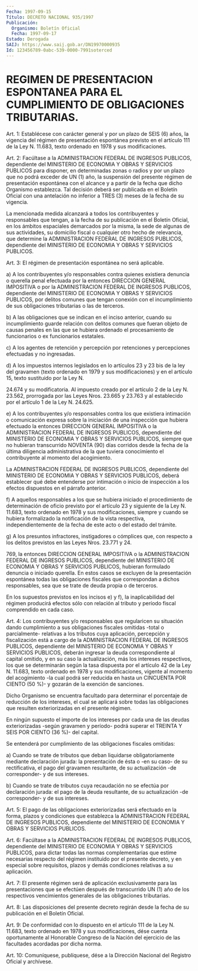 ```yaml
---
Fecha: 1997-09-15
Título: DECRETO NACIONAL 935/1997
Publicación:
  Organismo: Boletín Oficial
  Fecha: 1997-09-17
Estado: Derogada
SAIJ: https://www.saij.gob.ar/DN19970000935
Id: 123456789-0abc-539-0000-7991soterced
---
```

# REGIMEN DE PRESENTACION ESPONTANEA PARA EL CUMPLIMIENTO DE OBLIGACIONES TRIBUTARIAS.

<a id="1"></a>
Art. 1: Establécese  con  carácter  general  y por un plazo de SEIS  (6) años, la vigencia del régimen de presentación  espontánea previsto en  el artículo 111 de la Ley N. 11.683, texto ordenado en 1978 y sus modificaciones.

<a id="2"></a>
Art.  2:  Facúltase  a  la  ADMINISTRACION  FEDERAL  DE  INGRESOS PUBLICOS,  dependiente   del  MINISTERIO  DE  ECONOMIA  Y  OBRAS  Y SERVICIOS PUBLICOS para disponer,  en determinadas zonas o radios y por un plazo que no podrá exceder de  UN (1) año, la suspensión del presente régimen de presentación espontánea  con  el  alcance  y  a partir  de  la  fecha  que dicho Organismo establezca. Tal decisión deberá ser publicada en  el  Boletín  Oficial con una antelación no inferior a TRES (3) meses de la fecha de su vigencia.

La  mencionada  medida  alcanzará  a  todos  los  contribuyentes  y responsables que tengan, a la fecha de su publicación en el Boletín Oficial, en los ámbitos espaciales demarcados por la misma, la sede de algunas de sus actividades, su domicilio fiscal o cualquier otro hecho  de  relevancia, que determine la ADMINISTRACION  FEDERAL  DE INGRESOS PUBLICOS, dependiente del MINISTERIO DE ECONOMIA Y OBRAS Y SERVICIOS PUBLICOS.

<a id="3"></a>
Art. 3: El  régimen  de  presentación espontánea no será aplicable.

a) A los contribuyentes y/o  responsables  contra quienes existiera denuncia  o  querella  penal  efectuada  por la entonces  DIRECCION GENERAL  IMPOSITIVA  o por la ADMINISTRACION  FEDERAL  DE  INGRESOS PUBLICOS, dependiente  del  MINISTERIO  DE  ECONOMIA  Y  OBRAS Y SERVICIOS PUBLICOS, por delitos comunes que tengan conexión con  el incumplimiento  de  sus  obligaciones tributarias o las de terceros.

b) A las obligaciones que  se indican en el inciso anterior, cuando su incumplimiento guarde relación  con  delitos  comunes que fueran objeto  de  causas  penales  en  las  que  se  hubiera ordenado  el procesamiento    de  funcionarios  o  ex  funcionarios    estatales.

c)  A los agentes de  retención  y  percepción  por  retenciones  y percepciones efectuadas y no ingresadas.

d) A  los impuestos internos legislados en lo artículos 23 y 23 bis de la ley del gravamen (texto ordenado en 1979 y sus modificaciones) y en el artículo 15, texto sustituido por la Ley N.

24.674 y su modificatoria.  Al impuesto creado por el artículo 2 de la Ley N. 23.562, prorrogada por las Leyes Nros. 23.665 y 23.763 y al establecido por el artículo 1 de la Ley N. 24.625.

e) A los contribuyentes y/o responsables  contra  los que existiera intimación  o  comunicación  expresa  sobre  la iniciación  de  una inspección  que  hubiera  efectuado  la entonces DIRECCION  GENERAL IMPOSITIVA  o  la  ADMINISTRACION  FEDERAL  DE  INGRESOS  PUBLICOS, dependiente  del  MINISTERIO  DE  ECONOMIA   Y  OBRAS  Y  SERVICIOS PUBLICOS, siempre que no hubieran transcurrido  NOVENTA  (90)  días corridos desde la fecha de la última diligencia administrativa de la  que  tuviera conocimiento el contribuyente al momento del acogimiento.

La ADMINISTRACION  FEDERAL  DE  INGRESOS  PUBLICOS, dependiente del MINISTERIO  DE  ECONOMIA  Y  OBRAS  Y  SERVICIOS  PUBLICOS,  deberá establecer  qué  debe  entenderse  por  intimación    o  inicio  de inspección   a  los  efectos  dispuestos  en  el  párrafo  anterior.

f) A aquellos  responsables  a  los  que  se  hubiera  iniciado  el procedimiento  de  determinación de oficio previsto por el artículo 23 y siguiente de la  Ley  N. 11.683,  texto ordenado en 1978 y sus modificaciones,  siempre  y  cuando  se  hubiera    formalizado  la notificación de la vista respectiva, independientemente de la fecha de este acto o del estado del trámite.

g) A los presuntos infractores, instigadores o cómplices  que,  con respecto  a  los  delitos  previstos en las Leyes Nros. 23.771 y 24.

769, la entonces DIRECCION GENERAL  IMPOSITIVA  o la ADMINISTRACION FEDERAL  DE  INGRESOS  PUBLICOS,  dependiente  del  MINISTERIO   DE ECONOMIA  Y OBRAS Y SERVICIOS PUBLICOS, hubieran formulado denuncia o iniciado  querella. En estos casos se excluyen de la presentación espontánea todas  las  obligaciones  fiscales  que  correspondan  a dichos responsables, sea que se trate de deuda propia o de terceros.

En los supuestos previstos en los incisos e) y f), la inaplicabilidad  del régimen producirá efectos sólo con relación al tributo y período fiscal comprendido en cada caso.

<a id="4"></a>
Art. 4: Los contribuyentes  y/o  responsables  que  regularicen su situación  dando cumplimiento a sus obligaciones fiscales  omitidas -total o parcialmente-  relativas  a  los tributos cuya aplicación, percepción  y  fiscalización  está  a cargo  de  la  ADMINISTRACION FEDERAL  DE  INGRESOS  PUBLICOS,  dependiente   del  MINISTERIO  DE ECONOMIA  Y OBRAS Y SERVICIOS PUBLICOS, deberán ingresar  la  deuda correspondiente  al capital omitido, y en su caso la actualización, más los intereses  respectivos,  los  que  se determinarán según la tasa  dispuesta  por  el  artículo 42 de la Ley  N. 11.683,  texto ordenado en 1978 y sus modificaciones,  vigente  al    momento  del acogimiento -la  cual podrá ser reducida en hasta un CINCUENTA POR CIENTO (50 %)- y gozarán de la exención de sanciones.

Dicho  Organismo  se    encuentra   facultado  para  determinar  el porcentaje de reducción de los intereses, el cual se aplicará sobre todas las obligaciones que resulten  exteriorizadas  en el presente régimen.

En ningún supuesto el importe de los intereses por cada  una de las deudas  exteriorizadas -según gravamen y período- podrá superar  el TREINTA Y SEIS POR CIENTO (36 %)- del capital.

Se  entenderá    por  cumplimiento  de  las  obligaciones  fiscales omitidas:

a) Cuando se trate de tributos que deban liquidarse obligatoriamente mediante  declaración  jurada:  la presentación de ésta  o  -en  su  caso-  de su rectificativa, el pago del  gravamen resultante,  de  su  actualización   -de  corresponder-  y  de  sus intereses.

b) Cuando se trate de tributos cuya recaudación  no  se efectúa por declaración  jurada:  el  pago  de  la  deuda  resultante,  de   su actualización -de corresponder- y de sus intereses.

<a id="5"></a>
Art.  5: El pago de las obligaciones exteriorizadas será efectuado en la forma,  plazos y condiciones que establezca la ADMINISTRACION FEDERAL  DE  INGRESOS   PUBLICOS,  dependiente  del  MINISTERIO  DE ECONOMIA Y OBRAS Y SERVICIOS PUBLICOS.

<a id="6"></a>
Art.  6:  Facúltase  a  la  ADMINISTRACION  FEDERAL  DE  INGRESOS PUBLICOS,  dependiente  del  MINISTERIO   DE  ECONOMIA  Y  OBRAS  Y SERVICIOS  PUBLICOS, para dictar todas las  normas  complementarias que estime necesarias  respecto  del régimen instituido por el presente decreto, y en especial sobre requisitos,  plazos  y  demás condiciones relativas a su aplicación.

<a id="7"></a>
Art. 7: El presente régimen será de aplicación exclusivamente para las  presentaciones  que se efectúen después de transcurrido UN (1) año de los respectivos  vencimientos  generales de las obligaciones tributarias.

<a id="8"></a>
Art. 8: Las disposiciones del presente  decreto  regirán  desde la fecha de su publicación en el Boletín Oficial.

<a id="9"></a>
Art. 9: De conformidad con lo dispuesto en el artículo 111 de  la Ley  N. 11.683,  texto  ordenado en 1978 y sus modificaciones, dése cuenta  oportunamente  al  Honorable  Congreso  de  la  Nación  del ejercicio  de  las  facultades    acordadas   por  dicha  norma.

<a id="10"></a>
Art.  10: Comuníquese, publíquese, dése a la  Dirección  Nacional del Registro  Oficial y archívese.
